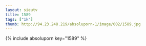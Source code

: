 ```yaml
--- 
layout: sieutv
title: 1589
tags: ["1k"]
thumb: http://94.23.248.219/absoluporn-1/image/002/1589.jpg
---
```

{% include absoluporn key="1589" %} 
